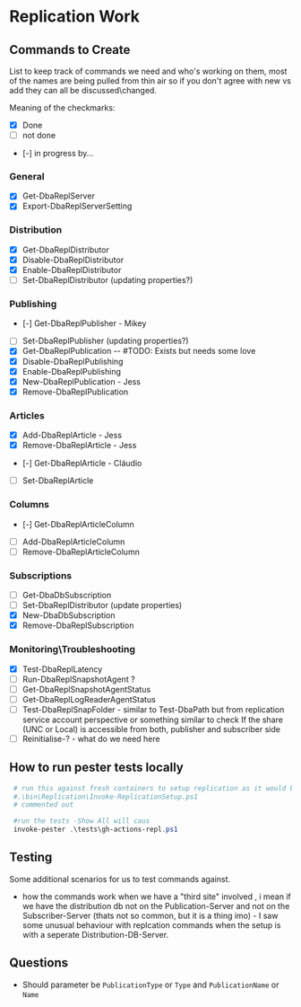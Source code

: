 # Replication Work

## Commands to Create

List to keep track of commands we need and who's working on them, most of the names are being pulled from thin air so if you don't agree with new vs add they can all be discussed\changed.

Meaning of the checkmarks:
- [X] Done
- [ ] not done
- [-] in progress by...


### General

- [X] Get-DbaReplServer
- [X] Export-DbaReplServerSetting

### Distribution

- [X] Get-DbaReplDistributor
- [X] Disable-DbaReplDistributor
- [X] Enable-DbaReplDistributor
- [ ] Set-DbaReplDistributor (updating properties?)

### Publishing

- [-] Get-DbaReplPublisher - Mikey
- [ ] Set-DbaReplPublisher (updating properties?)
- [X] Get-DbaReplPublication -- #TODO: Exists but needs some love
- [X] Disable-DbaReplPublishing
- [X] Enable-DbaReplPublishing
- [X] New-DbaReplPublication - Jess
- [X] Remove-DbaReplPublication

### Articles
- [X] Add-DbaReplArticle - Jess
- [X] Remove-DbaReplArticle - Jess
- [-] Get-DbaReplArticle - Cláudio
- [ ] Set-DbaReplArticle

### Columns
- [-] Get-DbaReplArticleColumn
- [ ] Add-DbaReplArticleColumn
- [ ] Remove-DbaReplArticleColumn

### Subscriptions
- [ ] Get-DbaDbSubscription
- [ ] Set-DbaReplDistributor (update properties)
- [X] New-DbaDbSubscription
- [X] Remove-DbaReplSubscription

### Monitoring\Troubleshooting

- [X] Test-DbaReplLatency
- [ ] Run-DbaReplSnapshotAgent ?
- [ ] Get-DbaReplSnapshotAgentStatus
- [ ] Get-DbaReplLogReaderAgentStatus
- [ ] Test-DbaReplSnapFolder - similar to Test-DbaPath but from replication service account perspective or something similar to check If the share (UNC or Local) is accessible from both, publisher and subscriber side
- [ ] Reinitialise-? - what do we need here
## How to run pester tests locally

```PowerShell
 # run this against fresh containers to setup replication as it would be in gh action
 #.\bin\Replication\Invoke-ReplicationSetup.ps1
 # commented out

 #run the tests -Show All will caus
 invoke-pester .\tests\gh-actions-repl.ps1

```

## Testing

Some additional scenarios for us to test commands against.

- how the commands work when we have a "third site" involved , i mean if  we have the distribution db not on the Publication-Server and not on the Subscriber-Server (thats not so common, but it is a thing imo) - I saw some unusual behaviour with replcation commands when the setup is with a seperate Distribution-DB-Server.

## Questions

- Should parameter be `PublicationType` or `Type` and `PublicationName` or `Name`
